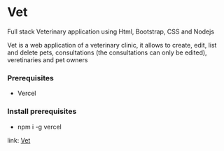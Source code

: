 <h1>Vet</h1>
Full stack Veterinary application using Html, Bootstrap, CSS and Nodejs

</p>Vet is a web application of a veterinary clinic, it allows to create, edit, list and delete pets, consultations (the consultations can only be edited), veretinaries and pet owners</p>

<h3>Prerequisites</h3>
<ul>
  <li>Vercel</li>  
</ul>

<h3>Install prerequisites</h3>
<ul>
  <li>npm i -g vercel</li>

</ul>


link:  <a href="https://vet-frontend.vercel.app">Vet</a>

